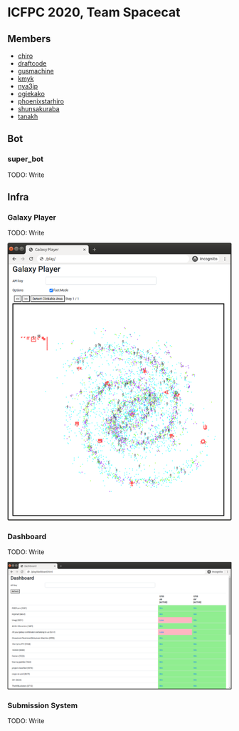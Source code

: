 # ICFPC 2020, Team Spacecat

## Members

- [chiro]
- [draftcode]
- [gusmachine]
- [kmyk]
- [nya3jp]
- [ogiekako]
- [phoenixstarhiro]
- [shunsakuraba]
- [tanakh]

[chiro]: https://github.com/chiro
[draftcode]: https://github.com/draftcode
[gusmachine]: https://github.com/gusmachine
[kmyk]: https://github.com/kmyk
[nya3jp]: https://github.com/nya3jp
[ogiekako]: https://github.com/ogiekako
[phoenixstarhiro]: https://github.com/phoenixstarhiro
[shunsakuraba]: https://github.com/shunsakuraba
[tanakh]: https://github.com/tanakh

## Bot

### super_bot

TODO: Write

## Infra

### Galaxy Player

TODO: Write

![galaxy-player.png](https://raw.githubusercontent.com/nya3jp/icfpc2020/master/images/galaxy-player.png?token=AAQZ36FXB5WPFVWERNVJAWS7D3QLW)

### Dashboard

TODO: Write

![dashboard.png](https://raw.githubusercontent.com/nya3jp/icfpc2020/master/images/dashboard.png?token=AAQZ36FEGRO25RCDE2KFRGK7D3QLM)

### Submission System

TODO: Write

